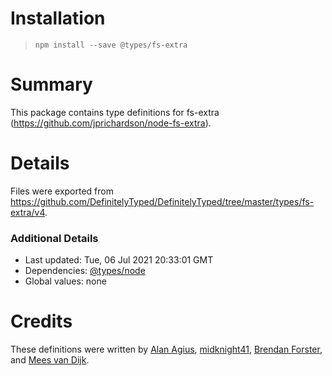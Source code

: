 # Installation
> `npm install --save @types/fs-extra`

# Summary
This package contains type definitions for fs-extra (https://github.com/jprichardson/node-fs-extra).

# Details
Files were exported from https://github.com/DefinitelyTyped/DefinitelyTyped/tree/master/types/fs-extra/v4.

### Additional Details
 * Last updated: Tue, 06 Jul 2021 20:33:01 GMT
 * Dependencies: [@types/node](https://npmjs.com/package/@types/node)
 * Global values: none

# Credits
These definitions were written by [Alan Agius](https://github.com/alan-agius4), [midknight41](https://github.com/midknight41), [Brendan Forster](https://github.com/shiftkey), and [Mees van Dijk](https://github.com/mees-).
